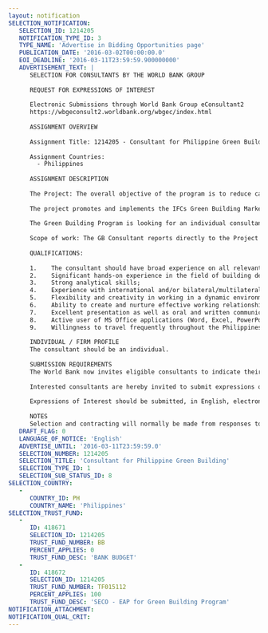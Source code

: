 ```yaml
---
layout: notification
SELECTION_NOTIFICATION: 
   SELECTION_ID: 1214205
   NOTIFICATION_TYPE_ID: 3
   TYPE_NAME: 'Advertise in Bidding Opportunities page'
   PUBLICATION_DATE: '2016-03-02T00:00:00.0'
   EOI_DEADLINE: '2016-03-11T23:59:59.900000000'
   ADVERTISEMENT_TEXT: |
      SELECTION FOR CONSULTANTS BY THE WORLD BANK GROUP
      
      REQUEST FOR EXPRESSIONS OF INTEREST
      
      Electronic Submissions through World Bank Group eConsultant2
      https://wbgeconsult2.worldbank.org/wbgec/index.html
      
      ASSIGNMENT OVERVIEW
      
      Assignment Title: 1214205 - Consultant for Philippine Green Building
      
      Assignment Countries:
        - Philippines
      
      ASSIGNMENT DESCRIPTION
      
      The Project: The overall objective of the program is to reduce carbon emissions and improve energy, water and other resource efficiencies associated with new building construction and retrofitting of existing buildings. Through a programmatic approach and in partnership with the government, the private sector and like-minded organizations, the program will help address market failures and major barriers in developing and implementing green buildings in the Philippines.  
      
      The project promotes and implements the IFCs Green Building Market Transformation Program, which has 3 components: 1) development and implementation of pilot city GB regulations; 2) development and implementation of national green building regulations; and 3) implementation of the EDGE certification system.  The Philippine GB Code and Mandaluyong City GB ordinance are now in place.  The EDGE program is yet to be launched. It seeks to address the gap in the market for a simple green building standard and a low-cost certification system. As part of the EDGE Program, IFC has developed an assessment instrument (the EDGE Tool) that can be used to identify financially viable alternatives for developing a green building project at the early design stage. The EDGE Tool offers options that lead to a set of technical solutions to reduce the consumption of energy, water, and embodied energy in building materials, calculating upfront costs and potential operational savings.
      
      The Green Building Program is looking for an individual consultant to assist the Project leader in program implementation, subject to the following terms and conditions.
      
      Scope of work: The GB Consultant reports directly to the Project Leader of the Philippine Green Building Project and will work closely with the DPWH, Mandaluyong City and other government partners, the private sector and professional organizations, the EDGE local partner and the GB project team, which includes the EAP Regional Green Building Specialist, Global Green Building Specialist, EDGE Team and other IFC and WBG Staff resources. The GB Consultant shall provide insights into concrete green building issues and challenges faced in the design and implementation of green building concept (and EDGE Tools) in the Philippines.  The primary focus of the work will be public awareness and capacity building to promote and implement Green Building and the EDGE Tools. 
      
      QUALIFICATIONS:
      
      1.	The consultant should have broad experience on all relevant aspects in designing and implementing a sound marketing plan (i.e. data collecting and analyzing, issues and stakeholders mapping, target setting, marketing, training and monitoring plan, etc.);
      2.	Significant hands-on experience in the field of building design, building energy efficiency and green buildings. An extensive experience in Marketing is a plus;
      3.	Strong analytical skills;
      4.	Experience with international and/or bilateral/multilateral development institutions would be an advantage, as well as prior work in advisory/consulting in private sector development;
      5.	Flexibility and creativity in working in a dynamic environment;
      6.	Ability to create and nurture effective working relationships with the projects clients;
      7.	Excellent presentation as well as oral and written communications skills; experience working with high level public and private sector counterparts, highly desirable;
      8.	Active user of MS Office applications (Word, Excel, PowerPoint) and other common architectural/engineering software;
      9.	Willingness to travel frequently throughout the Philippines and in the region.
      
      INDIVIDUAL / FIRM PROFILE
      The consultant should be an individual. 
      
      SUBMISSION REQUIREMENTS
      The World Bank now invites eligible consultants to indicate their interest in providing the services.  Interested consultants must provide information indicating that they are qualified to perform the services (brochures, description of similar assignments, experience in similar conditions, availability of appropriate skills among staff, etc.).  Please note that the total size of all attachments should be less than 5MB.  
      
      Interested consultants are hereby invited to submit expressions of interest.
      
      Expressions of Interest should be submitted, in English, electronically through World Bank Group eConsultant2 (https://wbgeconsult2.worldbank.org/wbgec/index.html)
      
      NOTES
      Selection and contracting will normally be made from responses to this notification.  The consultant will be selected from a shortlist, subject to availability of funding.
   DRAFT_FLAG: 0
   LANGUAGE_OF_NOTICE: 'English'
   ADVERTISE_UNTIL: '2016-03-11T23:59:59.0'
   SELECTION_NUMBER: 1214205
   SELECTION_TITLE: 'Consultant for Philippine Green Building'
   SELECTION_TYPE_ID: 1
   SELECTION_SUB_STATUS_ID: 8
SELECTION_COUNTRY: 
   - 
      COUNTRY_ID: PH
      COUNTRY_NAME: 'Philippines'
SELECTION_TRUST_FUND: 
   - 
      ID: 418671
      SELECTION_ID: 1214205
      TRUST_FUND_NUMBER: BB
      PERCENT_APPLIES: 0
      TRUST_FUND_DESC: 'BANK BUDGET'
   - 
      ID: 418672
      SELECTION_ID: 1214205
      TRUST_FUND_NUMBER: TF015112
      PERCENT_APPLIES: 100
      TRUST_FUND_DESC: 'SECO - EAP for Green Building Program'
NOTIFICATION_ATTACHMENT: 
NOTIFICATION_QUAL_CRIT: 
---
```

